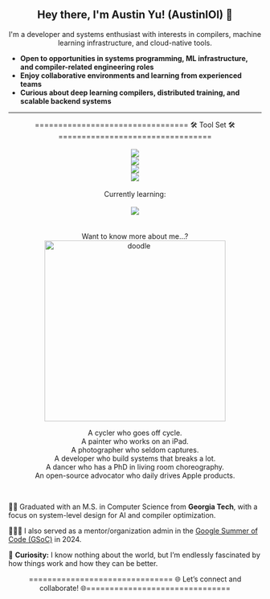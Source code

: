 <div align= "center"> 
 <!--<a href="https://AoO-IOI.github.io/portfolio/">Portfolio</a>  · -->  
 <!-- This is a hidden comment -->    

</div>  

<h2 align="center">Hey there, I'm Austin Yu!
 (AustinIOI) 👋</h2>   

<p align="center">
I'm a developer and systems enthusiast with interests in compilers, machine learning infrastructure, and cloud-native tools.
</p>

- **Open to opportunities in systems programming, ML infrastructure, and compiler-related engineering roles**
- **Enjoy collaborative environments and learning from experienced teams**
- **Curious about deep learning compilers, distributed training, and scalable backend systems**

---

<div align="center">
    ================================= 🛠️ Tool Set 🛠️ =================================

 </h4>
    <br>
    <br> 
    <div>
        <img src="https://skillicons.dev/icons?i=py,cpp,c,java,ts" />
    </div>
    <div>
        <img src="https://skillicons.dev/icons?i=pycharm,clion,vscode,idea,cmake" />
    </div>
    <div>
        <img src="https://skillicons.dev/icons?i=pytorch,tensorflow,supabase,dynamodb,redis" />
    </div>
    <div>
        <img src="https://skillicons.dev/icons?i=docker,kubernetes,aws,gcp,terraform,vim,git,windows,apple,linux" />
    </div>
<div>
    <div>
        <br>
        </b>Currently learning:
        <br>
        <br>
        <img src="https://skillicons.dev/icons?i=rust,ocaml,cloudflare,azure,unreal,unity" />
    </div>
</div>
<br>
<br>
</div>

<div align="center">
Want to know more about me...?

</div>


<div align="center">
<img src="https://github.com/AoO-IOI/AoO-IOI/blob/main/doodle.gif" alt="doodle" width="360" height="360">
</div>

<p align="center">
A cycler who goes off cycle.<br/>
A painter who works on an iPad.<br/>
A photographer who seldom captures.<br/>
A developer who build systems that breaks a lot.<br/>
A dancer who has a PhD in living room choreography.<br/>
An open-source advocator who daily drives Apple products.<br/>
</p>

<div align="center">
  <!-- <a href="https://AoO-IOI.github.io/portfolio/" style="font-size: 20px; font-weight: bold;">My Portfolio . </a> --!>
</div>
<br/>

👨‍🎓 Graduated with an M.S. in Computer Science from **Georgia Tech**, with a focus on system-level design for AI and compiler optimization.

🧑🏻‍💼 I also served as a mentor/organization admin in the [Google Summer of Code (GSoC)](https://summerofcode.withgoogle.com/) in 2024.


🚀 **Curiosity:** I know nothing about the world, but I’m endlessly fascinated by how things work and how they can be better.

<div align="center">
      =============================== 🌐 Let’s connect and collaborate! 🌐===============================
